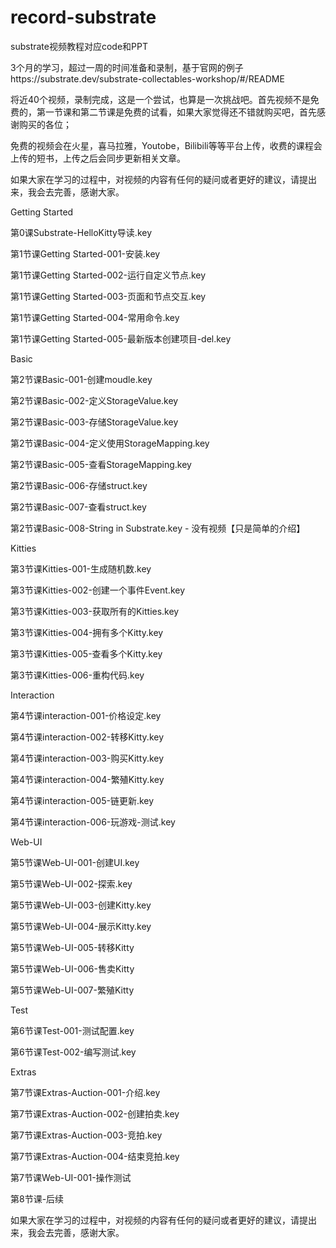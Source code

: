 # record-substrate
substrate视频教程对应code和PPT

3个月的学习，超过一周的时间准备和录制，基于官网的例子https://substrate.dev/substrate-collectables-workshop/#/README

将近40个视频，录制完成，这是一个尝试，也算是一次挑战吧。首先视频不是免费的，第一节课和第二节课是免费的试看，如果大家觉得还不错就购买吧，首先感谢购买的各位；

免费的视频会在火星，喜马拉雅，Youtobe，Bilibili等等平台上传，收费的课程会上传的短书，上传之后会同步更新相关文章。

如果大家在学习的过程中，对视频的内容有任何的疑问或者更好的建议，请提出来，我会去完善，感谢大家。

Getting Started

第0课Substrate-HelloKitty导读.key

第1节课Getting Started-001-安装.key

第1节课Getting Started-002-运行自定义节点.key

第1节课Getting Started-003-页面和节点交互.key

第1节课Getting Started-004-常用命令.key

第1节课Getting Started-005-最新版本创建项目-del.key

Basic

第2节课Basic-001-创建moudle.key

第2节课Basic-002-定义StorageValue.key

第2节课Basic-003-存储StorageValue.key

第2节课Basic-004-定义使用StorageMapping.key

第2节课Basic-005-查看StorageMapping.key

第2节课Basic-006-存储struct.key

第2节课Basic-007-查看struct.key

第2节课Basic-008-String in Substrate.key - 没有视频【只是简单的介绍】

Kitties

第3节课Kitties-001-生成随机数.key

第3节课Kitties-002-创建一个事件Event.key

第3节课Kitties-003-获取所有的Kitties.key

第3节课Kitties-004-拥有多个Kitty.key

第3节课Kitties-005-查看多个Kitty.key

第3节课Kitties-006-重构代码.key

Interaction

第4节课interaction-001-价格设定.key

第4节课interaction-002-转移Kitty.key

第4节课interaction-003-购买Kitty.key

第4节课interaction-004-繁殖Kitty.key

第4节课interaction-005-链更新.key

第4节课interaction-006-玩游戏-测试.key

Web-UI

第5节课Web-UI-001-创建UI.key

第5节课Web-UI-002-探索.key

第5节课Web-UI-003-创建Kitty.key

第5节课Web-UI-004-展示Kitty.key

第5节课Web-UI-005-转移Kitty

第5节课Web-UI-006-售卖Kitty

第5节课Web-UI-007-繁殖Kitty


Test

第6节课Test-001-测试配置.key

第6节课Test-002-编写测试.key

Extras

第7节课Extras-Auction-001-介绍.key

第7节课Extras-Auction-002-创建拍卖.key

第7节课Extras-Auction-003-竞拍.key

第7节课Extras-Auction-004-结束竞拍.key

第7节课Web-UI-001-操作测试

第8节课-后续

如果大家在学习的过程中，对视频的内容有任何的疑问或者更好的建议，请提出来，我会去完善，感谢大家。
